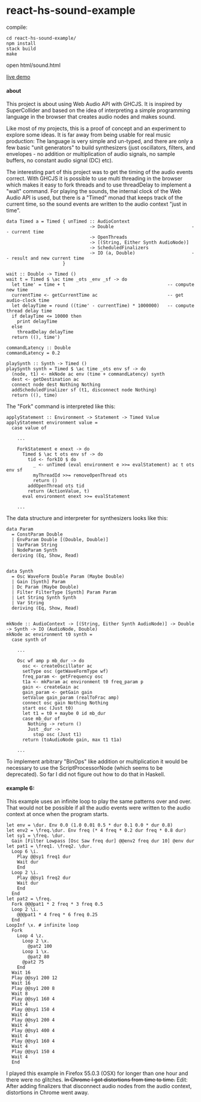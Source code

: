 # react-hs-sound-example

compile: 

    cd react-hs-sound-example/
    npm install
    stack build
    make
    
open html/sound.html

[live demo](https://dvde.biz/ghcjs-audio/)

#### about


This project is about using Web Audio API with GHCJS. 
It is inspired by SuperCollider and based on the idea of interpreting a simple programming language in the browser that creates audio nodes and makes sound.

Like most of my projects, this is a proof of concept and an experiment to explore some ideas. It is far away from being usable for real music production: The language is very simple and un-typed, and there are only a few basic "unit generators" to build synthesizers (just oscillators, filters, and envelopes - no addition or multiplication of audio signals, no sample buffers, no constant audio signal (DC) etc).

The interesting part of this project was to get the timing of the audio events correct. With GHCJS it is possible to use multi threading in the browser which makes it easy to fork threads and to use threadDelay to implement a "wait" command. For playing the sounds, the internal clock of the Web Audio API is used, but there is a "Timed" monad that keeps track of the current time, so the sound events are written to the audio context "just in time". 

    data Timed a = Timed { unTimed :: AudioContext 
                                   -> Double                             -- current time
                                   -> OpenThreads 
                                   -> [(String, Either Synth AudioNode)]
                                   -> ScheduledFinalizers
                                   -> IO (a, Double)                     -- result and new current time
                         }

    wait :: Double -> Timed ()
    wait t = Timed $ \ac time _ots _env _sf -> do
      let time' = time + t                                      -- compute new time
      currentTime <- getCurrentTime ac                          -- get audio-clock time
      let delayTime = round ((time' - currentTime) * 1000000)   -- compute thread delay time
      if delayTime <= 10000 then
        print delayTime
      else
        threadDelay delayTime
      return ((), time')

    commandLatency :: Double
    commandLatency = 0.2

    playSynth :: Synth -> Timed ()
    playSynth synth = Timed $ \ac time _ots env sf -> do
      (node, t1) <- mkNode ac env (time + commandLatency) synth
      dest <- getDestination ac
      connect node dest Nothing Nothing
      addScheduledFinalizer sf (t1, disconnect node Nothing)
      return ((), time)



The "Fork" command is interpreted like this:

    applyStatement :: Environment -> Statement -> Timed Value
    applyStatement environment value =
      case value of

        ...

        ForkStatement e enext -> do
          Timed $ \ac t ots env sf -> do
            tid <- forkIO $ do
              _ <- unTimed (eval environment e >>= evalStatement) ac t ots env sf
              myThreadId >>= removeOpenThread ots
              return ()
            addOpenThread ots tid
            return (ActionValue, t)
          eval environment enext >>= evalStatement

        ...



The data structure and interpreter for synthesizers looks like this:

    data Param
      = ConstParam Double
      | EnvParam Double [(Double, Double)]
      | VarParam String
      | NodeParam Synth
      deriving (Eq, Show, Read)


    data Synth
      = Osc WaveForm Double Param (Maybe Double)
      | Gain [Synth] Param
      | Dc Param (Maybe Double)
      | Filter FilterType [Synth] Param Param
      | Let String Synth Synth
      | Var String
      deriving (Eq, Show, Read)


    mkNode :: AudioContext -> [(String, Either Synth AudioNode)] -> Double -> Synth -> IO (AudioNode, Double)
    mkNode ac environment t0 synth =
      case synth of

        ...

        Osc wf amp p mb_dur -> do
          osc <- createOscillator ac
          setType osc (getWaveFormType wf)
          freq_param <- getFrequency osc
          t1a <- mkParam ac environment t0 freq_param p
          gain <- createGain ac
          gain_param <- getGain gain
          setValue gain_param (realToFrac amp)
          connect osc gain Nothing Nothing
          start osc (Just t0)
          let t1 = t0 + maybe 0 id mb_dur
          case mb_dur of
            Nothing -> return ()
            Just _dur ->
              stop osc (Just t1)
          return (toAudioNode gain, max t1 t1a)

        ...

To implement arbitrary "BinOps" like addition or multiplication it would be necessary to use the ScriptProcessorNode (which seems to be deprecated). So far I did not figure out how to do that in Haskell. 




#### example 6:

This example uses an infinite loop to play the same patterns over and over. That would not be possible if all the audio events were written to the audio context at once when the program starts. 

    let env = \dur. Env 0.0 (1.0 0.01 0.5 * dur 0.1 0.0 * dur 0.8)
    let env2 = \freq.\dur. Env freq (* 4 freq * 0.2 dur freq * 0.8 dur)
    let sy1 = \freq. \dur. 
      Gain [Filter Lowpass [Osc Saw freq dur] @@env2 freq dur 10] @env dur
    let pat1 = \freq1. \freq2. \dur.
      Loop 6 \i.
        Play @@sy1 freq1 dur
        Wait dur
        End
      Loop 2 \i.
        Play @@sy1 freq2 dur
        Wait dur
        End
      End 
    let pat2 = \freq.
      Fork @@@pat1 * 2 freq * 3 freq 0.5
      Loop 2 \i. 
        @@@pat1 * 4 freq * 6 freq 0.25
      End
    LoopInf \x. # infinite loop 
      Fork 
        Loop 4 \z.
          Loop 2 \x.
            @pat2 100
          Loop 1 \x.
            @pat2 80
          @pat2 75
        End
      Wait 16
      Play @@sy1 200 12
      Wait 16
      Play @@sy1 200 8
      Wait 8
      Play @@sy1 160 4
      Wait 4
      Play @@sy1 150 4
      Wait 4
      Play @@sy1 200 4
      Wait 4
      Play @@sy1 400 4
      Wait 4
      Play @@sy1 160 4
      Wait 4
      Play @@sy1 150 4
      Wait 4
      End

I played this example in Firefox 55.0.3 (OSX) for longer than one hour and there were no glitches. ~~In Chrome I got distortions from time to time.~~ Edit: After adding finalizers that disconnect audio nodes from the audio context, distortions in Chrome went away.

